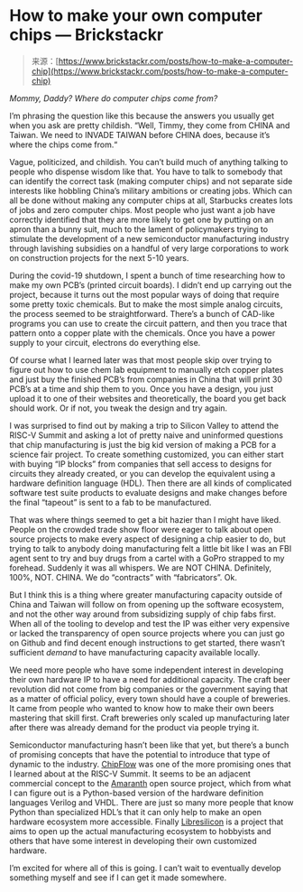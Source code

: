 <!--yml
category: 未分类
date: 2024-05-27 15:21:02
-->

# How to make your own computer chips — Brickstackr

> 来源：[https://www.brickstackr.com/posts/how-to-make-a-computer-chip](https://www.brickstackr.com/posts/how-to-make-a-computer-chip)

*Mommy, Daddy? Where do computer chips come from?*

I’m phrasing the question like this because the answers you usually get when you ask are pretty childish. “Well, Timmy, they come from CHINA and Taiwan. We need to INVADE TAIWAN before CHINA does, because it’s where the chips come from.“

Vague, politicized, and childish. You can’t build much of anything talking to people who dispense wisdom like that. You have to talk to somebody that can identify the correct task (making computer chips) and not separate side interests like hobbling China’s military ambitions or creating jobs. Which can all be done without making any computer chips at all, Starbucks creates lots of jobs and zero computer chips. Most people who just want a job have correctly identified that they are more likely to get one by putting on an apron than a bunny suit, much to the lament of policymakers trying to stimulate the development of a new semiconductor manufacturing industry through lavishing subsidies on a handful of very large corporations to work on construction projects for the next 5-10 years.

During the covid-19 shutdown, I spent a bunch of time researching how to make my own PCB’s (printed circuit boards). I didn’t end up carrying out the project, because it turns out the most popular ways of doing that require some pretty toxic chemicals. But to make the most simple analog circuits, the process seemed to be straightforward. There’s a bunch of CAD-like programs you can use to create the circuit pattern, and then you trace that pattern onto a copper plate with the chemicals. Once you have a power supply to your circuit, electrons do everything else.

Of course what I learned later was that most people skip over trying to figure out how to use chem lab equipment to manually etch copper plates and just buy the finished PCB’s from companies in China that will print 30 PCB’s at a time and ship them to you. Once you have a design, you just upload it to one of their websites and theoretically, the board you get back should work. Or if not, you tweak the design and try again.

I was surprised to find out by making a trip to Silicon Valley to attend the RISC-V Summit and asking a lot of pretty naive and uninformed questions that chip manufacturing is just the big kid version of making a PCB for a science fair project. To create something customized, you can either start with buying “IP blocks” from companies that sell access to designs for circuits they already created, or you can develop the equivalent using a hardware definition language (HDL). Then there are all kinds of complicated software test suite products to evaluate designs and make changes before the final “tapeout” is sent to a fab to be manufactured.

That was where things seemed to get a bit hazier than I might have liked. People on the crowded trade show floor were eager to talk about open source projects to make every aspect of designing a chip easier to do, but trying to talk to anybody doing manufacturing felt a little bit like I was an FBI agent sent to try and buy drugs from a cartel with a GoPro strapped to my forehead. Suddenly it was all whispers. We are NOT CHINA. Definitely, 100%, NOT. CHINA. We do “contracts” with “fabricators”. Ok.

But I think this is a thing where greater manufacturing capacity outside of China and Taiwan will follow on from opening up the software ecosystem, and not the other way around from subsidizing supply of chip fabs first. When all of the tooling to develop and test the IP was either very expensive or lacked the transparency of open source projects where you can just go on Github and find decent enough instructions to get started, there wasn’t sufficient *demand* to have manufacturing capacity available locally.

We need more people who have some independent interest in developing their own hardware IP to have a need for additional capacity. The craft beer revolution did not come from big companies or the government saying that as a matter of official policy, every town should have a couple of breweries. It came from people who wanted to know how to make their own beers mastering that skill first. Craft breweries only scaled up manufacturing later after there was already demand for the product via people trying it.

Semiconductor manufacturing hasn’t been like that yet, but there’s a bunch of promising concepts that have the potential to introduce that type of dynamic to the industry. [ChipFlow](https://www.chipflow.io) was one of the more promising ones that I learned about at the RISC-V Summit. It seems to be an adjacent commercial concept to the [Amaranth](https://github.com/amaranth-lang/amaranth) open source project, which from what I can figure out is a Python-based version of the hardware definition languages Verilog and VHDL. There are just so many more people that know Python than specialized HDL’s that it can only help to make an open hardware ecosystem more accessible. Finally [Libresilicon](https://libresilicon.com) is a project that aims to open up the actual manufacturing ecosystem to hobbyists and others that have some interest in developing their own customized hardware.

I’m excited for where all of this is going. I can’t wait to eventually develop something myself and see if I can get it made somewhere.